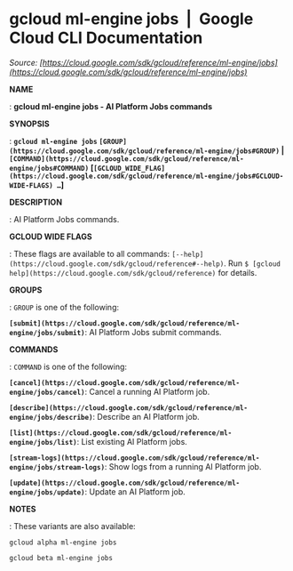 # gcloud ml-engine jobs  |  Google Cloud CLI Documentation

*Source: [https://cloud.google.com/sdk/gcloud/reference/ml-engine/jobs](https://cloud.google.com/sdk/gcloud/reference/ml-engine/jobs)*

**NAME**

: **gcloud ml-engine jobs - AI Platform Jobs commands**

**SYNOPSIS**

: **`gcloud ml-engine jobs` `[GROUP](https://cloud.google.com/sdk/gcloud/reference/ml-engine/jobs#GROUP)` | `[COMMAND](https://cloud.google.com/sdk/gcloud/reference/ml-engine/jobs#COMMAND)` [`[GCLOUD_WIDE_FLAG](https://cloud.google.com/sdk/gcloud/reference/ml-engine/jobs#GCLOUD-WIDE-FLAGS) …`]**

**DESCRIPTION**

: AI Platform Jobs commands.

**GCLOUD WIDE FLAGS**

: These flags are available to all commands: `[--help](https://cloud.google.com/sdk/gcloud/reference#--help)`.
Run `$ [gcloud help](https://cloud.google.com/sdk/gcloud/reference)` for details.

**GROUPS**

: ``GROUP`` is one of the following:

**`[submit](https://cloud.google.com/sdk/gcloud/reference/ml-engine/jobs/submit)`**:
AI Platform Jobs submit commands.

**COMMANDS**

: ``COMMAND`` is one of the following:

**`[cancel](https://cloud.google.com/sdk/gcloud/reference/ml-engine/jobs/cancel)`**:
Cancel a running AI Platform job.

**`[describe](https://cloud.google.com/sdk/gcloud/reference/ml-engine/jobs/describe)`**:
Describe an AI Platform job.

**`[list](https://cloud.google.com/sdk/gcloud/reference/ml-engine/jobs/list)`**:
List existing AI Platform jobs.

**`[stream-logs](https://cloud.google.com/sdk/gcloud/reference/ml-engine/jobs/stream-logs)`**:
Show logs from a running AI Platform job.

**`[update](https://cloud.google.com/sdk/gcloud/reference/ml-engine/jobs/update)`**:
Update an AI Platform job.

**NOTES**

: These variants are also available:

```
gcloud alpha ml-engine jobs
```

```
gcloud beta ml-engine jobs
```
